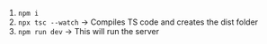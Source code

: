 1. `npm i`
2. `npx tsc --watch` -> Compiles TS code and creates the dist folder
3. `npm run dev` -> This will run the server